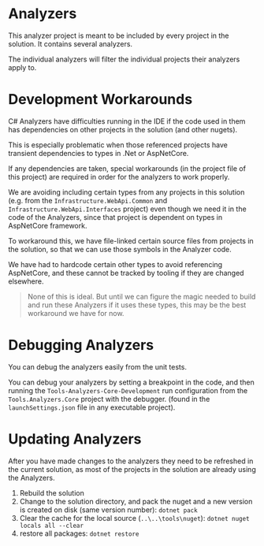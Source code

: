 # Analyzers

This analyzer project is meant to be included by every project in the solution. It contains several analyzers.

The individual analyzers will filter the individual projects their analyzers apply to.

# Development Workarounds

C# Analyzers have difficulties running in the IDE if the code used in them has dependencies on other projects in the solution (and other nugets).

This is especially problematic when those referenced projects have transient dependencies to types in .Net or AspNetCore.

If any dependencies are taken, special workarounds (in the project file of this project) are required in order for the analyzers to work properly.

We are avoiding including certain types from any projects in this solution (e.g. from the `Infrastructure.WebApi.Common` and `Infrastructure.WebApi.Interfaces` project) even though we need it in the code of the Analyzers, since that project is dependent on types in AspNetCore framework.

To workaround this, we have file-linked certain source files from projects in the solution, so that we can use those symbols in the Analyzer code.

We have had to hardcode certain other types to avoid referencing AspNetCore, and these cannot be tracked by tooling if they are changed elsewhere.

> None of this is ideal. But until we can figure the magic needed to build and run these Analyzers if it uses these types, this may be the best workaround we have for now.

# Debugging Analyzers

You can debug the analyzers easily from the unit tests.

You can debug your analyzers by setting a breakpoint in the code, and then running the `Tools-Analyzers-Core-Development` run configuration from the `Tools.Analyzers.Core` project with the debugger. (found in the `launchSettings.json` file in any executable project).

# Updating Analyzers

After you have made changes to the analyzers they need to be refreshed in the current solution, as most of the projects in the solution are already using the Analyzers.

1. Rebuild the solution
2. Change to the solution directory, and pack the nuget and a new version is created on disk (same version number): `dotnet pack`
3. Clear the cache for the local source (`..\..\tools\nuget`): `dotnet nuget locals all --clear`
4. restore all packages: `dotnet restore`
